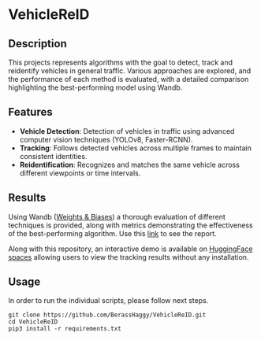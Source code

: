 # VehicleReID

## Description
This projects represents algorithms with the goal to detect, track and reidentify vehicles in general traffic. 
Various approaches are explored, and the performance of each method is evaluated, with a detailed comparison highlighting the best-performing model using Wandb.

## Features
* **Vehicle Detection**: Detection of vehicles in traffic using advanced computer vision techniques (YOLOv8, Faster-RCNN).
* **Tracking**: Follows detected vehicles across multiple frames to maintain consistent identities.
* **Reidentification**: Recognizes and matches the same vehicle across different viewpoints or time intervals.

## Results
Using Wandb ([Weights & Biases](https://wandb.ai/site/)) a thorough evaluation of different techniques is provided, along with metrics demonstrating the effectiveness of the best-performing algorithm.
Use this [link](https://wandb.ai/krausm00/VehicleReID/reports/Vehicle-Re-Identification--VmlldzoxMjI1NTc0NQ) to see the report. 

Along with this repository, an interactive demo is available on [HuggingFace spaces](https://huggingface.co/spaces/Haggykuki/VehicleReID) allowing users to view the tracking results without any installation.


## Usage
In order to run the individual scripts, please follow next steps.
```
git clone https://github.com/BerassHaggy/VehicleReID.git
cd VehicleReID
pip3 install -r requirements.txt
```
